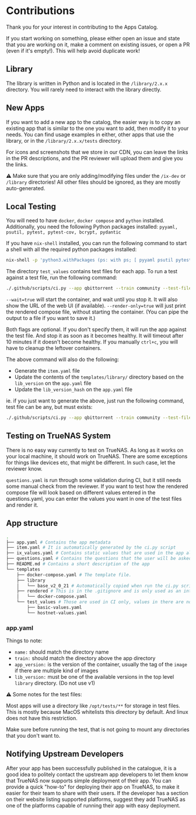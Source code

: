 # Contributions

Thank you for your interest in contributing to the Apps Catalog.

If you start working on something, please either open an issue and state that you are working on it,
make a comment on existing issues, or open a PR (even if it's empty!). This will help avoid
duplicate work!

## Library

The library is written in Python and is located in the `/library/2.x.x` directory.
You will rarely need to interact with the library directly.

## New Apps

If you want to add a new app to the catalog, the easier way is
to copy an existing app that is similar to the one you want to add,
then modify it to your needs. You can find usage examples in either,
other apps that use the library, or in the `/library/2.x.x/tests` directory.

For icons and screenshots that we store in our CDN, you can leave the links
in the PR descriptions, and the PR reviewer will upload them and give you the links.

⚠️ Make sure that you are only adding/modifying files under the `/ix-dev` or `/library` directories!
All other files should be ignored, as they are mostly auto-generated.

## Local Testing

You will need to have `docker`, `docker compose` and `python` installed.
Additionally, you need the following Python packages installed:
`pyyaml, psutil, pytest, pytest-cov, bcrypt, pydantic`

If you have `nix-shell` installed, you can run the following command to
start a shell with all the required python packages installed:

```bash
nix-shell -p 'python3.withPackages (ps: with ps; [ pyyaml psutil pytest pytest-cov bcrypt pydantic ])'
```

The directory `test_values` contains test files for each app.
To run a test against a test file, run the following command:

```bash
./.github/scripts/ci.py --app qbittorrent --train community --test-file basic-values.yaml --wait=true
```

`--wait=true` will start the container, and wait until you stop it. It will also show the URL of the web UI (if available).
`--render-only=true` will just print the rendered compose file, without starting the container. (You can pipe the output to a file if you want to save it.)

Both flags are optional. If you don't specify them, it will run the app against the test file.
And stop it as soon as it becomes healthy. It will timeout after 10 minutes if it doesn't become healthy.
If you manually `ctrl+c`, you will have to cleanup the leftover containers.

The above command will also do the following:

- Generate the `item.yaml` file
- Update the contents of the `templates/library/` directory based on the `lib_version` on the `app.yaml` file
- Update the `lib_version_hash` on the `app.yaml` file

ie. if you just want to generate the above, just run the following command, test file can be any, but must exists:

```bash
./.github/scripts/ci.py --app qbittorrent --train community --test-file basic-values.yaml --render-only=true
```

## Testing on TrueNAS System

There is no easy way currently to test on TrueNAS.
As long as it works on your local machine, it should work on TrueNAS.
There are some exceptions for things like devices etc, that might be different.
In such case, let the reviewer know.

`questions.yaml` is run through some validation during CI, but it still needs some manual check from the reviewer.
If you want to test how the rendered compose file will look based on different values entered in the questions.yaml,
you can enter the values you want in one of the test files and render it.

## App structure

```sh
.
├── app.yaml # Contains the app metadata
├── item.yaml # It is automatically generated by the ci.py script
├── ix_values.yaml # Contains static values that are used in the app always
├── questions.yaml # Contains the questions that the user will be asked when deploying the app
├── README.md # Contains a short description of the app
└── templates
    ├── docker-compose.yaml # The template file.
    ├── library
    │   └── base_v2_0_21 # Automatically copied when run the ci.py script based on the lib_version on the app.yaml file
    ├── rendered # This is in the .gitignore and is only used as an intermediate step to deploy the app
    │   └── docker-compose.yaml
    └── test_values # Those are used in CI only, values in there are not used when deploying the app
        ├── basic-values.yaml
        └── hostnet-values.yaml
```

### app.yaml

Things to note:

- `name:` should match the directory name
- `train:` should match the directory above the app directory
- `app_version:` is the version of the container, usually the tag of the `image` if there are multiple kind of images
- `lib_version:` must be one of the available versions in the top level `library` directory. (Do not use v1)

⚠️ Some notes for the test files:

Most apps will use a directory like `/opt/tests/**` for storage in test files.
This is mostly because MacOS whitelists this directory by default. And linux does not have this restriction.

Make sure before running the test, that is not going to mount any directories that you don't want to.

## Notifying Upstream Developers
After your app has been successfully published in the catalogue, it is a good idea to politely contact the upstream app developers to let them know that TrueNAS now supports simple deployment of their app. You can provide a quick "how-to" for deploying their app on TrueNAS, to make it easier for their team to share with their users. If the developer has a section on their website listing supported platforms, suggest they add TrueNAS as one of the platforms capable of running their app with easy deployment.
